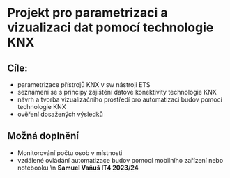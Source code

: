 # Projekt pro parametrizaci a vizualizaci dat pomocí technologie KNX
## Cíle:
* parametrizace přístrojů KNX v sw nástroji ETS 
* seznámení se s principy zajištění datové konektivity technologie KNX
* návrh a tvorba vizualizačního prostředí pro automatizaci budov pomocí technologie KNX 
* ověření dosažených výsledků
## Možná doplnění
* Monitorování počtu osob v místnosti
* vzdálené ovládání automatizace budov pomocí mobilního zařízení nebo notebooku \n
**Samuel Vaňuš IT4 2023/24**
